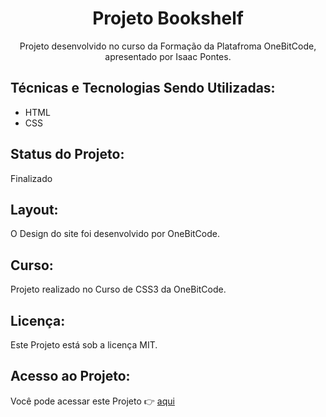 <h1 align="center">Projeto Bookshelf</h1>

<p align="center">Projeto desenvolvido no curso da Formação da Platafroma OneBitCode, apresentado por Isaac Pontes.</p>

## Técnicas e Tecnologias Sendo Utilizadas: 

* HTML
* CSS

## Status do Projeto:

Finalizado

## Layout:

O Design do site foi desenvolvido por OneBitCode.

## Curso:

Projeto realizado no Curso de CSS3 da OneBitCode.

## Licença:

Este Projeto está sob a licença MIT.

## Acesso ao Projeto:

Você pode acessar este Projeto 👉 [aqui](https://alura-play-murex.vercel.app/)

